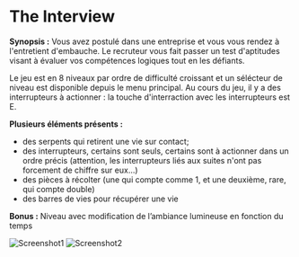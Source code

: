 # The Interview

**Synopsis :** 
Vous avez postulé dans une entreprise et vous vous rendez à l'entretient d'embauche. Le recruteur vous fait passer un test d'aptitudes visant à évaluer vos compétences logiques tout en les défiants.

Le jeu est en 8 niveaux par ordre de difficulté croissant et un sélécteur de niveau est disponible depuis le menu principal.
Au cours du jeu, il y a des interrupteurs à actionner : la touche d'interraction avec les interrupteurs est E.


**Plusieurs éléments présents :** 
- des serpents qui retirent une vie sur contact;
- des interrupteurs, certains sont seuls, certains sont à actionner dans un ordre précis (attention, les interrupteurs liés aux suites n'ont pas forcement de chiffre sur eux...)
- des pièces à récolter (une qui compte comme 1, et une deuxième, rare, qui compte double)
- des barres de vies pour récupérer une vie


**Bonus :** 
Niveau avec modification de l’ambiance lumineuse en fonction du temps

<div>
  <img src="https://raw.githubusercontent.com/corentin703/The-Interview/master/ReadMe/Sceenshot1.png" alt="Screenshot1"/>
  <img src="https://raw.githubusercontent.com/corentin703/The-Interview/master/ReadMe/Sceenshot2.png" alt="Screenshot2"/>
</div>
